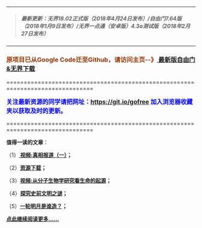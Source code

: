 ***
>##### 最新更新：无界18.02正式版（2018年4月24日发布）/自由门7.64版（2018年1月9日发布）/无界一点通（安卓版）4.3a测试版（2018年2月27日发布）
***

<h3><font color="#993300"> 原项目已从Google Code迁至Github，请访问主页--》<a href="https://github.com/sglfree/freesky/wiki/%E8%87%AA%E7%94%B1%E9%97%A8%E6%9C%80%E6%96%B0%E7%89%88%E4%B8%8B%E8%BD%BD-%E6%97%A0%E7%95%8C%E6%B5%8F%E8%A7%88%E6%9C%80%E6%96%B0%E6%AD%A3%E5%BC%8F%E7%89%88%E4%B8%8B%E8%BD%BD-%E7%BF%BB%E5%A2%99%E8%BD%AF%E4%BB%B6%E4%B8%8B%E8%BD%BD" target="_blank"> 最新版自由门&无界下载</a></font></h3>
<p>===============================================================================</p>
<font color="blue" size="3"><strong>关注最新资源的同学请把网址：<font color="#993300"><a href="https://git.io/gofree" target="_blank">https://git.io/gofree</a> </font>加入浏览器收藏夹以获取及时的更新。</strong></font>
<p>===============================================================================</p>
<p><strong>值得一读的文章</strong>：</p>
<p>（1）<strong><a href="https://d3rkt3jab5k87r.cloudfront.net/index.php?login=b1" target="_blank"> 视频:真相报道（一）</a>；</strong></p>
<p>（2）<strong><a href="https://d3rkt3jab5k87r.cloudfront.net/index.php?login=a4" target="_blank">资源下载</a>；</strong></p>
<p>（3）<strong><a href="https://d3rkt3jab5k87r.cloudfront.net/index.php?login=b3" target="_blank">视频:从分子生物学研究看生命的起源</a>；</strong></p>
<p>（4）<strong><a href="https://d3rkt3jab5k87r.cloudfront.net/index.php?login=b4" target="_blank">探究史前文明之谜</a>；</strong></p>
<p>（5）<strong><a href="https://d3rkt3jab5k87r.cloudfront.net/index.php?login=b6" target="_blank">一轮明月是谁造？</a>；</strong></p>
<p><strong><a href="https://d3rkt3jab5k87r.cloudfront.net/index.php?login=b7" target="_blank">点此继续阅读更多……</a></strong></p>

